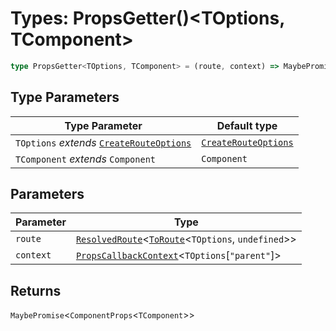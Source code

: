 # Types: PropsGetter()\<TOptions, TComponent\>

```ts
type PropsGetter<TOptions, TComponent> = (route, context) => MaybePromise<ComponentProps<TComponent>>;
```

## Type Parameters

| Type Parameter | Default type |
| ------ | ------ |
| `TOptions` *extends* [`CreateRouteOptions`](CreateRouteOptions.md) | [`CreateRouteOptions`](CreateRouteOptions.md) |
| `TComponent` *extends* `Component` | `Component` |

## Parameters

| Parameter | Type |
| ------ | ------ |
| `route` | [`ResolvedRoute`](ResolvedRoute.md)\<[`ToRoute`](ToRoute.md)\<`TOptions`, `undefined`\>\> |
| `context` | [`PropsCallbackContext`](PropsCallbackContext.md)\<`TOptions`\[`"parent"`\]\> |

## Returns

`MaybePromise`\<`ComponentProps`\<`TComponent`\>\>
